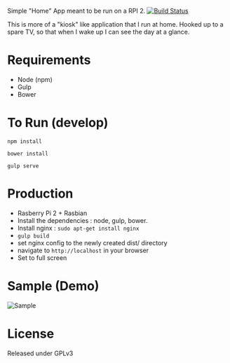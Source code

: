 Simple "Home" App meant to be run on a RPI 2. [![Build Status](https://travis-ci.org/lilnate22/RpiHome.svg?branch=master)](https://travis-ci.org/lilnate22/RpiHome)

This is more of a "kiosk" like application that I run at home. Hooked up to a spare TV, so that when I wake up I can see the day at a glance.


Requirements
============

* Node (npm)
* Gulp
* Bower


To Run (develop)
================

`npm install`

`bower install`

`gulp serve`


Production
==========

* Rasberry Pi 2 + Rasbian
* Install the dependencies : node, gulp, bower.
* Install nginx : `sudo apt-get install nginx`
* `gulp build`
* set nginx config to the newly created dist/ directory
* navigate to `http://localhost` in your browser
* Set to full screen


Sample (Demo)
=============
![Sample](http://imgur.com/3KIo3A9.jpg "Sample")


License
=======

Released under GPLv3
